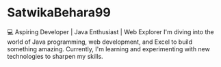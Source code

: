 # SatwikaBehara99
💻 Aspiring Developer | Java Enthusiast | Web Explorer  I'm diving into the world of Java programming, web development, and Excel to build something amazing. Currently, I'm learning and experimenting with new technologies to sharpen my skills.
